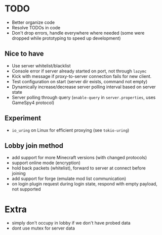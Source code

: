 # TODO

- Better organize code
- Resolve TODOs in code
- Don't drop errors, handle everywhere where needed (some were dropped while
  prototyping to speed up development)

## Nice to have

- Use server whitelist/blacklist
- Console error if server already started on port, not through `lazymc`
- Kick with message if proxy-to-server connection fails for new client.
- Test configuration on start (server dir exists, command not empty)
- Dynamically increase/decrease server polling interval based on server state
- Server polling through query (`enable-query` in `server.properties`, uses GameSpy4 protocol)

## Experiment

- `io_uring` on Linux for efficient proxying (see `tokio-uring`)

## Lobby join method

- add support for more Minecraft versions (with changed protocols)
- support online mode (encryption)
- hold back packets (whitelist), forward to server at connect before joining
- add support for forge (emulate mod list communication)
- on login plugin request during login state, respond with empty payload, not supported

# Extra

- simply don't occupy in lobby if we don't have probed data
- dont use mutex for server data
